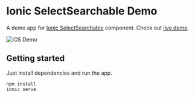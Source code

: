 # Ionic SelectSearchable Demo
A demo app for [Ionic SelectSearchable](https://github.com/eakoriakin/ionic-select-searchable) component. Check out [live demo](https://ionic-select-searchable-basic.stackblitz.io).

![iOS Demo](demo/ios.gif)

## Getting started
Just install dependencies and run the app.
```
npm install
ionic serve
```
